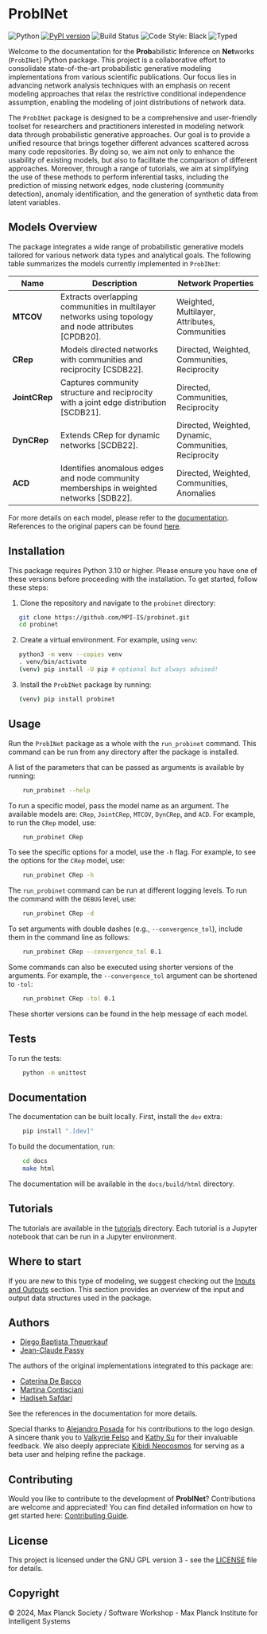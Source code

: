 # ProbINet

![Python](https://img.shields.io/pypi/pyversions/probinet)
[![PyPI version](https://img.shields.io/pypi/v/probinet.svg)](https://pypi.org/project/probinet/)
![Build Status](https://github.com/MPI-IS/probinet/actions/workflows/test.yml/badge.svg)
![Code Style: Black](https://img.shields.io/badge/code%20style-black-000000.svg)
![Typed](https://img.shields.io/badge/typed-yes-brightgreen)

Welcome to the documentation for the **Prob**abilistic **I**nference on **Net**works (``ProbINet``) Python
package. This project is a collaborative effort to consolidate state-of-the-art probabilistic generative modeling implementations from various
scientific publications. Our focus lies in advancing network analysis techniques with an emphasis on recent modeling
approaches that relax the restrictive conditional independence assumption, enabling the modeling of joint
distributions of network data.

The ``ProbINet`` package is designed to be a comprehensive and user-friendly toolset for
researchers and practitioners interested in modeling network data through probabilistic 
generative approaches. Our goal is to provide a unified resource that brings together different advances scattered across many code repositories.
By doing so, we aim not only to enhance the usability of existing models, but also to facilitate the comparison
of different approaches. Moreover, through a range of tutorials, we aim at simplifying the use of these methods
to perform inferential tasks, including the prediction of missing network edges, node clustering (community detection),
anomaly identification, and the generation of synthetic data from latent variables.

## Models Overview

The package integrates a wide range of probabilistic  generative models tailored for various network data types and analytical goals. The following 
  table summarizes the models currently implemented in ``ProbINet``:

| **Name**         | **Description**                                                                                       | **Network Properties**                   |
|-----------------|----------------------------------------------------------------------------------------------------|----------------------------------------|
| **MTCOV**       | Extracts overlapping communities in multilayer networks using topology and node attributes [CPDB20].       | Weighted, Multilayer, Attributes, Communities      |
| **CRep**        | Models directed networks with communities and reciprocity [CSDB22].                                                       | Directed, Weighted, Communities, Reciprocity                 |
| **JointCRep**   | Captures community structure and reciprocity with a joint edge distribution [SCDB21].                   | Directed, Communities, Reciprocity       |
| **DynCRep**     | Extends CRep for dynamic networks [SCDB22].                                                             | Directed, Weighted, Dynamic, Communities, Reciprocity           |
| **ACD**         | Identifies anomalous edges and node community memberships in weighted networks [SDB22]. | Directed, Weighted, Communities, Anomalies       |

For more details on each model, please refer to the [documentation](https://mpi-is.github.io/probinet/). References to the original papers can be found [here](https://mpi-is.github.io/probinet/references.html).


## Installation


This package requires Python 3.10 or higher. Please ensure you have one of these versions before proceeding with the installation.
To get started, follow these steps:

1. Clone the repository and navigate to the `probinet` directory:

```bash
   git clone https://github.com/MPI-IS/probinet.git
   cd probinet
````

2. Create a virtual environment. For example, using ``venv``:

```bash
   python3 -m venv --copies venv
   . venv/bin/activate
   (venv) pip install -U pip # optional but always advised!
```

3. Install the ``ProbINet`` package by running:

```bash
   (venv) pip install probinet
```

## Usage

Run the ``ProbINet`` package as a whole with the `run_probinet` command. This command can be run 
from any directory after the package is installed.

A list of the parameters that can be passed as arguments is available by running:

```bash
    run_probinet --help
```

To run a specific model, pass the model name as an argument. The available models are: `CRep`, `JointCRep`, `MTCOV`, `DynCRep`, and `ACD`. For example, to run the `CRep` model, use:

```bash
    run_probinet CRep
```

To see the specific options for a model, use the `-h` flag. For example, to see the options for the `CRep` model, use:

```bash
    run_probinet CRep -h
```

The `run_probinet` command can be run at different logging levels. To run the command with the `DEBUG` level, use:

```bash
    run_probinet CRep -d
```

To set arguments with double dashes (e.g., `--convergence_tol`), include them in the command line 
as follows:

```bash
    run_probinet CRep --convergence_tol 0.1
```

Some commands can also be executed using shorter versions of the arguments. For example, the 
`--convergence_tol` argument can be shortened to `-tol`:

```bash
    run_probinet CRep -tol 0.1
```
These shorter versions can be found in the help message of each model.

## Tests

To run the tests:

```bash
    python -m unittest
```

## Documentation

The documentation can be built locally. First, install the `dev` extra:

```bash
    pip install ".[dev]"
```

To build the documentation, run:

```bash
    cd docs
    make html
```

The documentation will be available in the `docs/build/html` directory.

## Tutorials

The tutorials are available in the [tutorials](https://github.com/MPI-IS/probinet/tree/develop/docs/source/tutorials) 
directory.
Each tutorial is a Jupyter 
notebook that can be run in a Jupyter environment. 

## Where to start

If you are new to this type of modeling, we suggest checking out the [Inputs and Outputs](https://mpi-is.github.io/probinet/start.html) section. 
This section provides an overview of the input and output data structures used in the package.

## Authors

- [Diego Baptista Theuerkauf](https://github.com/diegoabt)
- [Jean-Claude Passy](https://is.mpg.de/person/jpassy)

The authors of the original implementations integrated to this package are:

- [Caterina De Bacco](https://cdebacco.com/) 
- [Martina Contisciani](https://github.com/mcontisc) 
- [Hadiseh Safdari](https://github.com/hds-safdari)

See the references in the documentation for more details.

Special thanks to [Alejandro Posada](https://is.mpg.de/~posada) for his contributions to the 
logo design. A sincere thank you to [Valkyrie Felso](https://github.com/vmfelso) and [Kathy Su](https://github.com/ksu00) for their invaluable feedback. 
We also deeply appreciate [Kibidi Neocosmos](https://github.com/kibidi) for serving as a beta user and helping refine the 
package.

## Contributing

Would you like to contribute to the development of **ProbINet**? Contributions are welcome and 
appreciated! You can find detailed information on how to get started here: [Contributing Guide](https://mpi-is.github.io/probinet/contributing.html).


## License

This project is licensed under the GNU GPL version 3 - see the [LICENSE](https://github.com/MPI-IS/probinet/blob/develop/LICENSE.md) file for
details.


## Copyright

© 2024, Max Planck Society / Software Workshop - Max Planck Institute for Intelligent Systems
